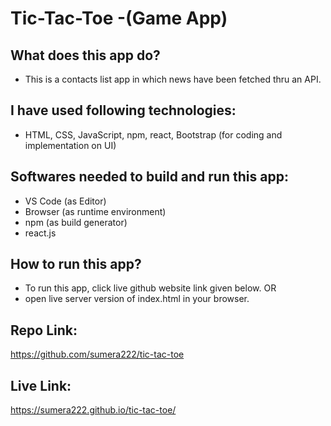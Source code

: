 # Tic-Tac-Toe -(Game App) 

## What does this app do?
- This is a contacts list app in which news have been fetched thru an API.

## I have used following technologies:
- HTML, CSS, JavaScript, npm, react, Bootstrap (for coding and implementation on UI)

## Softwares needed to build and run this app:
- VS Code (as Editor)
- Browser (as runtime environment)
- npm (as build generator)
- react.js

## How to run this app?
- To run this app, click live github website link given below.
OR
- open live server version of index.html in your browser.

## Repo Link:
https://github.com/sumera222/tic-tac-toe

## Live Link:
https://sumera222.github.io/tic-tac-toe/
